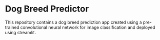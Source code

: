 # Dog Breed Predictor
This repository contains a dog breed prediction app created using a pre-trained convolutional neural network for image classification and deployed using streamlit.

